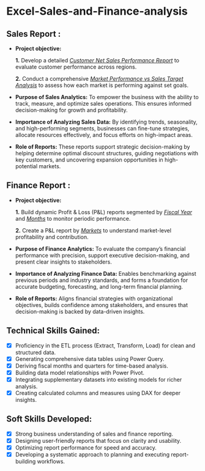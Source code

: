 # Excel-Sales-and-Finance-analysis
## Sales Report :


- **Project objective:** 

   **1.** Develop a detailed _[Customer Net Sales Performance Report](https://github.com/Suryaprakashrathinam/Excel-Sales-and-Finance-analysis/blob/main/Customer%20Net%20Sales%20Performance%20in%20India.pdf)_ to evaluate customer performance across regions.

   **2.** Conduct a comprehensive _[Market Performance vs Sales Target Analysis](https://github.com/Suryaprakashrathinam/Excel-Sales-and-Finance-analysis/blob/main/Market%20performance%20vs%20target.pdf)_ to assess how each market is performing against set goals.

- **Purpose of Sales Analytics:** To empower the business with the ability to track, measure, and optimize sales operations. This ensures informed decision-making for growth and profitability.

- **Importance of Analyzing Sales Data:** By identifying trends, seasonality, and high-performing segments, businesses can fine-tune strategies, allocate resources effectively, and focus efforts on high-impact areas.

- **Role of Reports:** These reports support strategic decision-making by helping determine optimal discount structures, guiding negotiations with key customers, and uncovering expansion opportunities in high-potential markets.


## Finance Report :

- **Project objective:** 

  **1.** Build dynamic Profit & Loss (P&L) reports segmented by _[Fiscal Year](https://github.com/Suryaprakashrathinam/Excel-Sales-and-Finance-analysis/blob/main/P%26L%20Fiscal%20Year.pdf)_ and _[Months](https://github.com/Suryaprakashrathinam/Excel-Sales-and-Finance-analysis/blob/main/P%26L%20by%20Months.pdf)_ to monitor periodic performance.

  **2.** Create a P&L report by  _[Markets](https://github.com/Suryaprakashrathinam/Excel-Sales-and-Finance-analysis/blob/main/P%26L%20by%20Markets.pdf)_ to understand market-level profitability and contribution.

- **Purpose of Finance Analytics:** To evaluate the company’s financial performance with precision, support executive decision-making, and present clear insights to stakeholders.

- **Importance of Analyzing Finance Data:** Enables benchmarking against previous periods and industry standards, and forms a foundation for accurate budgeting, forecasting, and long-term financial planning.

- **Role of Reports:** Aligns financial strategies with organizational objectives, builds confidence among stakeholders, and ensures that decision-making is backed by data-driven insights.


## Technical Skills Gained:
- [x]	Proficiency in the ETL process (Extract, Transform, Load) for clean and structured data.
- [x]	Generating comprehensive data tables using Power Query.
- [x]	Deriving fiscal months and quarters for time-based analysis.
- [x]	Building data model relationships with Power Pivot.
- [x]	Integrating supplementary datasets into existing models for richer analysis.
- [x]	Creating calculated columns and measures using DAX for deeper insights.

## Soft Skills Developed:
- [x]	Strong business understanding of sales and finance reporting.
- [x]	Designing user-friendly reports that focus on clarity and usability.
- [x]	Optimizing report performance for speed and accuracy.
- [x]	Developing a systematic approach to planning and executing report-building workflows.
